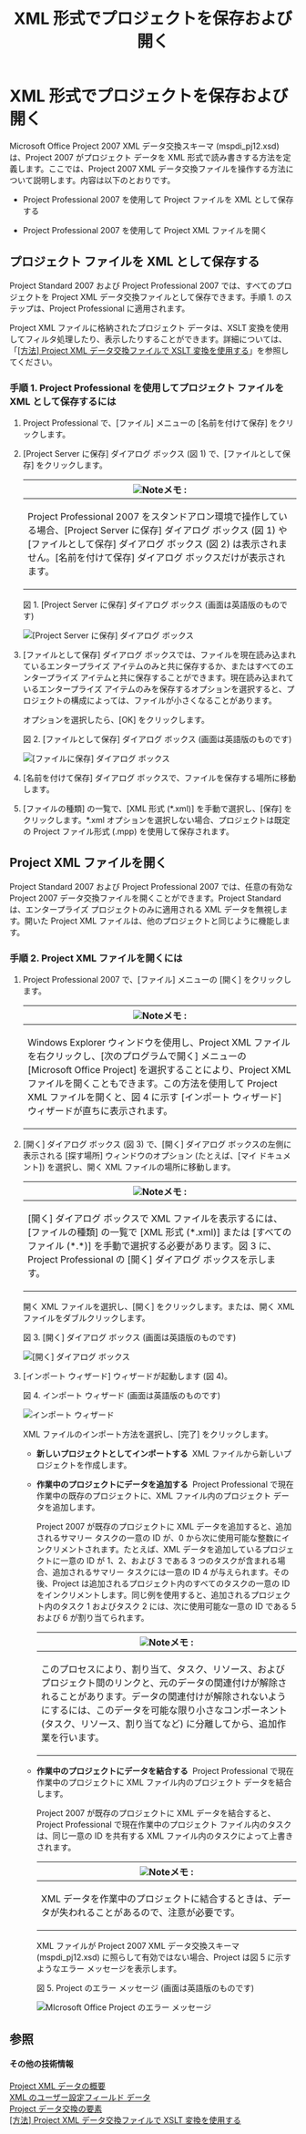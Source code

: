 ﻿---
title: XML 形式でプロジェクトを保存および開く
TOCTitle: XML 形式でプロジェクトを保存および開く
ms:assetid: a18319b3-7884-48bf-b45d-cecd756cc350
ms:mtpsurl: https://msdn.microsoft.com/ja-jp/library/Bb968621(v=office.12)
ms:contentKeyID: 16743581
ms.date: 06/30/2008
mtps_version: v=office.12
ms.translationtype: HT
---

# XML 形式でプロジェクトを保存および開く

Microsoft Office Project 2007 XML データ交換スキーマ (mspdi\_pj12.xsd) は、Project 2007 がプロジェクト データを XML 形式で読み書きする方法を定義します。ここでは、Project 2007 XML データ交換ファイルを操作する方法について説明します。内容は以下のとおりです。

  - Project Professional 2007 を使用して Project ファイルを XML として保存する

  - Project Professional 2007 を使用して Project XML ファイルを開く

## プロジェクト ファイルを XML として保存する

Project Standard 2007 および Project Professional 2007 では、すべてのプロジェクトを Project XML データ交換ファイルとして保存できます。手順 1. のステップは、Project Professional に適用されます。

Project XML ファイルに格納されたプロジェクト データは、XSLT 変換を使用してフィルタ処理したり、表示したりすることができます。詳細については、「[\[方法\] Project XML データ交換ファイルで XSLT 変換を使用する](how-to-use-xslt-transformations-with-project-xml-data-interchange-files.md)」を参照してください。

### 手順 1. Project Professional を使用してプロジェクト ファイルを XML として保存するには

1.  Project Professional で、\[ファイル\] メニューの \[名前を付けて保存\] をクリックします。

2.  \[Project Server に保存\] ダイアログ ボックス (図 1) で、\[ファイルとして保存\] をクリックします。
    
    <table>
    <colgroup>
    <col style="width: 100%" />
    </colgroup>
    <thead>
    <tr class="header">
    <th><img src="images/Bb968475.note(ja-jp,office.12).gif" alt="Note" class="note" />メモ :</th>
    </tr>
    </thead>
    <tbody>
    <tr class="odd">
    <td><p>Project Professional 2007 をスタンドアロン環境で操作している場合、[Project Server に保存] ダイアログ ボックス (図 1) や [ファイルとして保存] ダイアログ ボックス (図 2) は表示されません。[名前を付けて保存] ダイアログ ボックスだけが表示されます。</p></td>
    </tr>
    </tbody>
    </table>
    
    
    図 1. \[Project Server に保存\] ダイアログ ボックス (画面は英語版のものです)
    
      
    
    ![\[Project Server に保存\] ダイアログ ボックス](images/Bb968621.0b5b6b1e-a165-4f9b-a916-af139c2ce94c(ja-jp,office.12).gif)

3.  \[ファイルとして保存\] ダイアログ ボックスでは、ファイルを現在読み込まれているエンタープライズ アイテムのみと共に保存するか、またはすべてのエンタープライズ アイテムと共に保存することができます。現在読み込まれているエンタープライズ アイテムのみを保存するオプションを選択すると、プロジェクトの構成によっては、ファイルが小さくなることがあります。
    
    オプションを選択したら、\[OK\] をクリックします。
    
    
    図 2. \[ファイルとして保存\] ダイアログ ボックス (画面は英語版のものです)
    
      
    
    ![\[ファイルに保存\] ダイアログ ボックス](images/Bb968621.abe3829c-e8fd-4983-b175-5a93c4625d40(ja-jp,office.12).gif)

4.  \[名前を付けて保存\] ダイアログ ボックスで、ファイルを保存する場所に移動します。

5.  \[ファイルの種類\] の一覧で、\[XML 形式 (\*.xml)\] を手動で選択し、\[保存\] をクリックします。\*.xml オプションを選択しない場合、プロジェクトは既定の Project ファイル形式 (.mpp) を使用して保存されます。

## Project XML ファイルを開く

Project Standard 2007 および Project Professional 2007 では、任意の有効な Project 2007 データ交換ファイルを開くことができます。Project Standard は、エンタープライズ プロジェクトのみに適用される XML データを無視します。開いた Project XML ファイルは、他のプロジェクトと同じように機能します。

### 手順 2. Project XML ファイルを開くには

1.  Project Professional 2007 で、\[ファイル\] メニューの \[開く\] をクリックします。
    
    <table>
    <colgroup>
    <col style="width: 100%" />
    </colgroup>
    <thead>
    <tr class="header">
    <th><img src="images/Bb968475.note(ja-jp,office.12).gif" alt="Note" class="note" />メモ :</th>
    </tr>
    </thead>
    <tbody>
    <tr class="odd">
    <td><p>Windows Explorer ウィンドウを使用し、Project XML ファイルを右クリックし、[次のプログラムで開く] メニューの [Microsoft Office Project] を選択することにより、Project XML ファイルを開くこともできます。この方法を使用して Project XML ファイルを開くと、図 4 に示す [インポート ウィザード] ウィザードが直ちに表示されます。</p></td>
    </tr>
    </tbody>
    </table>


2.  \[開く\] ダイアログ ボックス (図 3) で、\[開く\] ダイアログ ボックスの左側に表示される \[探す場所\] ウィンドウのオプション (たとえば、\[マイ ドキュメント\]) を選択し、開く XML ファイルの場所に移動します。
    
    <table>
    <colgroup>
    <col style="width: 100%" />
    </colgroup>
    <thead>
    <tr class="header">
    <th><img src="images/Bb968475.note(ja-jp,office.12).gif" alt="Note" class="note" />メモ :</th>
    </tr>
    </thead>
    <tbody>
    <tr class="odd">
    <td><p>[開く] ダイアログ ボックスで XML ファイルを表示するには、[ファイルの種類] の一覧で [XML 形式 (*.xml)] または [すべてのファイル (*.*)] を手動で選択する必要があります。図 3 に、Project Professional の [開く] ダイアログ ボックスを示します。</p></td>
    </tr>
    </tbody>
    </table>
    
    開く XML ファイルを選択し、\[開く\] をクリックします。または、開く XML ファイルをダブルクリックします。
    
    
    図 3. \[開く\] ダイアログ ボックス (画面は英語版のものです)
    
      
    
    ![\[開く\] ダイアログ ボックス](images/Bb968621.47e92179-d5b6-4b1b-8a28-68efb43aaf66(ja-jp,office.12).gif)

3.  \[インポート ウィザード\] ウィザードが起動します (図 4)。
    
    
    図 4. インポート ウィザード (画面は英語版のものです)
    
      
    
    ![インポート ウィザード](images/Bb968621.59cec313-e2fe-4c16-8ae0-d013ce2dfc07(ja-jp,office.12).gif)
    
    XML ファイルのインポート方法を選択し、\[完了\] をクリックします。
    
      - **新しいプロジェクトとしてインポートする**  XML ファイルから新しいプロジェクトを作成します。
    
      - **作業中のプロジェクトにデータを追加する**  Project Professional で現在作業中の既存のプロジェクトに、XML ファイル内のプロジェクト データを追加します。
        
        Project 2007 が既存のプロジェクトに XML データを追加すると、追加されるサマリー タスクの一意の ID が、0 から次に使用可能な整数にインクリメントされます。たとえば、XML データを追加しているプロジェクトに一意の ID が 1、2、および 3 である 3 つのタスクが含まれる場合、追加されるサマリー タスクには一意の ID 4 が与えられます。その後、Project は追加されるプロジェクト内のすべてのタスクの一意の ID をインクリメントします。同じ例を使用すると、追加されるプロジェクト内のタスク 1 およびタスク 2 には、次に使用可能な一意の ID である 5 および 6 が割り当てられます。
        
        <table>
        <colgroup>
        <col style="width: 100%" />
        </colgroup>
        <thead>
        <tr class="header">
        <th><img src="images/Bb968475.note(ja-jp,office.12).gif" alt="Note" class="note" />メモ :</th>
        </tr>
        </thead>
        <tbody>
        <tr class="odd">
        <td><p>このプロセスにより、割り当て、タスク、リソース、およびプロジェクト間のリンクと、元のデータの関連付けが解除されることがあります。データの関連付けが解除されないようにするには、このデータを可能な限り小さなコンポーネント (タスク、リソース、割り当てなど) に分離してから、追加作業を行います。</p></td>
        </tr>
        </tbody>
        </table>
    
      - **作業中のプロジェクトにデータを結合する**  Project Professional で現在作業中のプロジェクトに XML ファイル内のプロジェクト データを結合します。
        
        Project 2007 が既存のプロジェクトに XML データを結合すると、Project Professional で現在作業中のプロジェクト ファイル内のタスクは、同じ一意の ID を共有する XML ファイル内のタスクによって上書きされます。
        
        <table>
        <colgroup>
        <col style="width: 100%" />
        </colgroup>
        <thead>
        <tr class="header">
        <th><img src="images/Bb968475.note(ja-jp,office.12).gif" alt="Note" class="note" />メモ :</th>
        </tr>
        </thead>
        <tbody>
        <tr class="odd">
        <td><p>XML データを作業中のプロジェクトに結合するときは、データが失われることがあるので、注意が必要です。</p></td>
        </tr>
        </tbody>
        </table>
        
        XML ファイルが Project 2007 XML データ交換スキーマ (mspdi\_pj12.xsd) に照らして有効ではない場合、Project は図 5 に示すようなエラー メッセージを表示します。
        
        
        図 5. Project のエラー メッセージ (画面は英語版のものです)
        
          
        
        ![MIcrosoft Office Project のエラー メッセージ](images/Bb968621.f9b52597-9fd8-4baa-a870-97a5049d9316(ja-jp,office.12).gif)

## 参照

#### その他の技術情報

[Project XML データの概要](introduction-to-project-xml-data.md)  
[XML のユーザー設定フィールド データ](custom-field-data-in-xml.md)  
[Project データ交換の要素](project-data-interchange-elements.md)  
[\[方法\] Project XML データ交換ファイルで XSLT 変換を使用する](how-to-use-xslt-transformations-with-project-xml-data-interchange-files.md)

